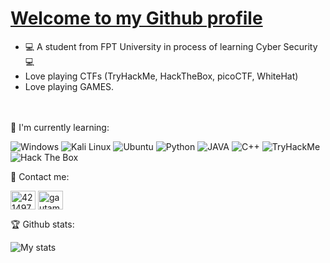 <h1>
 <a href="https://c0w0ke.vercel.app">Welcome to my Github profile</a>
</h1>

- 💻 A student from FPT University in process of learning Cyber Security 💻
- Love playing CTFs (TryHackMe, HackTheBox, picoCTF, WhiteHat)
- Love playing GAMES.	
<br></br>

:page_with_curl: I'm currently learning:

![Windows](https://img.shields.io/static/v1?style=for-the-badge&message=Windows&color=0078D6&logo=Windows&logoColor=FFFFFF&label=)
![Kali Linux](https://img.shields.io/static/v1?style=for-the-badge&message=Kali+Linux&color=557C94&logo=Kali+Linux&logoColor=FFFFFF&label=)
![Ubuntu](https://img.shields.io/static/v1?style=for-the-badge&message=Ubuntu&color=E95420&logo=Ubuntu&logoColor=FFFFFF&label=)
![Python](https://img.shields.io/static/v1?style=for-the-badge&message=Python&color=3776AB&logo=Python&logoColor=FFFFFF&label=)
![JAVA](https://img.shields.io/badge/Java-ED8B00?style=for-the-badge&logo=java&logoColor=white)
![C++](https://img.shields.io/static/v1?style=for-the-badge&message=C%2B%2B&color=00599C&logo=C%2B%2B&logoColor=FFFFFF&label=)
![TryHackMe](https://img.shields.io/static/v1?style=for-the-badge&message=TryHackMe&color=212C42&logo=TryHackMe&logoColor=FFFFFF&label=)
![Hack The Box](https://img.shields.io/static/v1?style=for-the-badge&message=Hack+The+Box&color=222222&logo=Hack+The+Box&logoColor=9FEF00&label=)

:calling: Contact me:

<a href="https://www.facebook.com/ricefieldH"  target="_blank" rel="noopener noreferrer"><img align="center" src="https://raw.githubusercontent.com/rahuldkjain/github-profile-readme-generator/master/src/images/icons/Social/facebook.svg" alt="4214976" height="30" width="40" /></a>
<a href="https://www.linkedin.com/in/c0w0ke/"  target="_blank" rel="noopener noreferrer"><img align="center" src="https://raw.githubusercontent.com/rahuldkjain/github-profile-readme-generator/master/src/images/icons/Social/linked-in-alt.svg" alt="gautamkrishnar" height="30" width="40" /></a>

:trophy: Github stats:

![My stats](https://github-readme-stats.vercel.app/api?username=c0w0ke&show_icons=true&theme=prussian)
 


